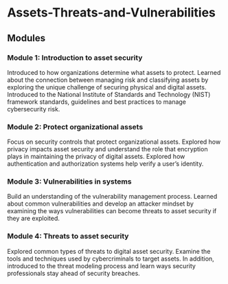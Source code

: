 # Assets-Threats-and-Vulnerabilities


## Modules
### Module 1: Introduction to asset security
Introduced to how organizations determine what assets to protect. Learned about the connection between managing risk and classifying assets by exploring the unique challenge of securing physical and digital assets. Introduced to the National Institute of Standards and Technology (NIST) framework standards, guidelines and best practices to manage cybersecurity risk.

### Module 2: Protect organizational assets
Focus on security controls that protect organizational assets. Explored how privacy impacts asset security and understand the role that encryption plays in maintaining the privacy of digital assets. Explored how authentication and authorization systems help verify a user’s identity.

### Module 3: Vulnerabilities in systems
Build an understanding of the vulnerability management process. Learned about common vulnerabilities and develop an attacker mindset by examining the ways vulnerabilities can become threats to asset security if they are exploited.

### Module 4: Threats to asset security
Explored common types of threats to digital asset security. Examine the tools and techniques used by cybercriminals to target assets. In addition, introduced to the threat modeling process and learn ways security professionals stay ahead of security breaches.
